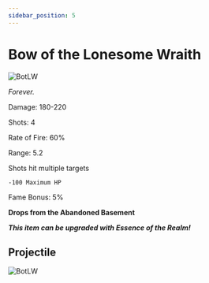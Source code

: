 ```yaml
---
sidebar_position: 5
---
```


# Bow of the Lonesome Wraith

![BotLW](https://vwiki.valorserver.com/api/item/picture/bow%20of%20the%20lonesome%20wraith)

<i>Forever.</i>

Damage: 180-220

Shots: 4

Rate of Fire: 60%

Range: 5.2

Shots hit multiple targets

    -100 Maximum HP
    
Fame Bonus: 5%

**Drops from the Abandoned Basement**

***This item can be upgraded with Essence of the Realm!***

## Projectile
![BotLW](https://cdn.discordapp.com/attachments/953134990428868629/981402992181932032/lonesomewraith.gif)
